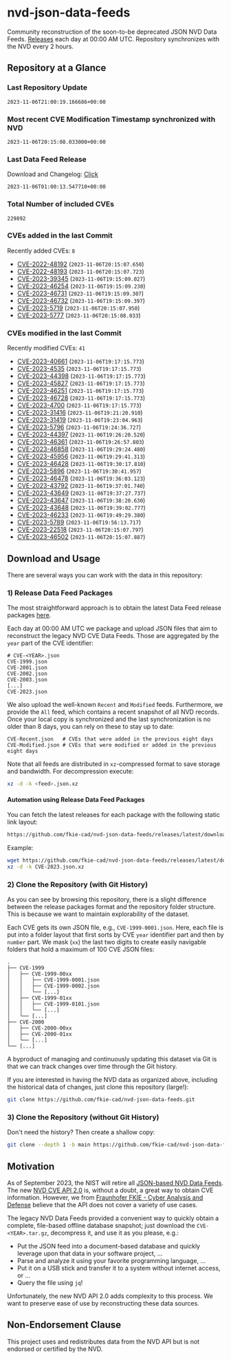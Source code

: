 # nvd-json-data-feeds

Community reconstruction of the soon-to-be deprecated JSON NVD Data Feeds. 
[Releases](https://github.com/fkie-cad/nvd-json-data-feeds/releases/latest) each day at 00:00 AM UTC.
Repository synchronizes with the NVD every 2 hours.

## Repository at a Glance

### Last Repository Update

```plain
2023-11-06T21:00:19.166686+00:00
```

### Most recent CVE Modification Timestamp synchronized with NVD

```plain
2023-11-06T20:15:08.033000+00:00
```

### Last Data Feed Release

Download and Changelog: [Click](https://github.com/fkie-cad/nvd-json-data-feeds/releases/latest)

```plain
2023-11-06T01:00:13.547710+00:00
```

### Total Number of included CVEs

```plain
229892
```

### CVEs added in the last Commit

Recently added CVEs: `8`

* [CVE-2022-48192](CVE-2022/CVE-2022-481xx/CVE-2022-48192.json) (`2023-11-06T20:15:07.650`)
* [CVE-2022-48193](CVE-2022/CVE-2022-481xx/CVE-2022-48193.json) (`2023-11-06T20:15:07.723`)
* [CVE-2023-39345](CVE-2023/CVE-2023-393xx/CVE-2023-39345.json) (`2023-11-06T19:15:09.027`)
* [CVE-2023-46254](CVE-2023/CVE-2023-462xx/CVE-2023-46254.json) (`2023-11-06T19:15:09.230`)
* [CVE-2023-46731](CVE-2023/CVE-2023-467xx/CVE-2023-46731.json) (`2023-11-06T19:15:09.307`)
* [CVE-2023-46732](CVE-2023/CVE-2023-467xx/CVE-2023-46732.json) (`2023-11-06T19:15:09.397`)
* [CVE-2023-5719](CVE-2023/CVE-2023-57xx/CVE-2023-5719.json) (`2023-11-06T20:15:07.950`)
* [CVE-2023-5777](CVE-2023/CVE-2023-57xx/CVE-2023-5777.json) (`2023-11-06T20:15:08.033`)


### CVEs modified in the last Commit

Recently modified CVEs: `41`

* [CVE-2023-40661](CVE-2023/CVE-2023-406xx/CVE-2023-40661.json) (`2023-11-06T19:17:15.773`)
* [CVE-2023-4535](CVE-2023/CVE-2023-45xx/CVE-2023-4535.json) (`2023-11-06T19:17:15.773`)
* [CVE-2023-44398](CVE-2023/CVE-2023-443xx/CVE-2023-44398.json) (`2023-11-06T19:17:15.773`)
* [CVE-2023-45827](CVE-2023/CVE-2023-458xx/CVE-2023-45827.json) (`2023-11-06T19:17:15.773`)
* [CVE-2023-46251](CVE-2023/CVE-2023-462xx/CVE-2023-46251.json) (`2023-11-06T19:17:15.773`)
* [CVE-2023-46728](CVE-2023/CVE-2023-467xx/CVE-2023-46728.json) (`2023-11-06T19:17:15.773`)
* [CVE-2023-4700](CVE-2023/CVE-2023-47xx/CVE-2023-4700.json) (`2023-11-06T19:17:15.773`)
* [CVE-2023-31416](CVE-2023/CVE-2023-314xx/CVE-2023-31416.json) (`2023-11-06T19:21:20.910`)
* [CVE-2023-31419](CVE-2023/CVE-2023-314xx/CVE-2023-31419.json) (`2023-11-06T19:23:04.963`)
* [CVE-2023-5796](CVE-2023/CVE-2023-57xx/CVE-2023-5796.json) (`2023-11-06T19:24:36.727`)
* [CVE-2023-44397](CVE-2023/CVE-2023-443xx/CVE-2023-44397.json) (`2023-11-06T19:26:20.520`)
* [CVE-2023-46361](CVE-2023/CVE-2023-463xx/CVE-2023-46361.json) (`2023-11-06T19:26:57.803`)
* [CVE-2023-46858](CVE-2023/CVE-2023-468xx/CVE-2023-46858.json) (`2023-11-06T19:29:24.480`)
* [CVE-2023-45956](CVE-2023/CVE-2023-459xx/CVE-2023-45956.json) (`2023-11-06T19:29:41.313`)
* [CVE-2023-46428](CVE-2023/CVE-2023-464xx/CVE-2023-46428.json) (`2023-11-06T19:30:17.810`)
* [CVE-2023-5896](CVE-2023/CVE-2023-58xx/CVE-2023-5896.json) (`2023-11-06T19:30:41.957`)
* [CVE-2023-46478](CVE-2023/CVE-2023-464xx/CVE-2023-46478.json) (`2023-11-06T19:36:03.123`)
* [CVE-2023-43792](CVE-2023/CVE-2023-437xx/CVE-2023-43792.json) (`2023-11-06T19:37:01.740`)
* [CVE-2023-43649](CVE-2023/CVE-2023-436xx/CVE-2023-43649.json) (`2023-11-06T19:37:27.737`)
* [CVE-2023-43647](CVE-2023/CVE-2023-436xx/CVE-2023-43647.json) (`2023-11-06T19:38:20.630`)
* [CVE-2023-43648](CVE-2023/CVE-2023-436xx/CVE-2023-43648.json) (`2023-11-06T19:39:02.777`)
* [CVE-2023-46233](CVE-2023/CVE-2023-462xx/CVE-2023-46233.json) (`2023-11-06T19:49:29.380`)
* [CVE-2023-5789](CVE-2023/CVE-2023-57xx/CVE-2023-5789.json) (`2023-11-06T19:56:13.717`)
* [CVE-2023-22518](CVE-2023/CVE-2023-225xx/CVE-2023-22518.json) (`2023-11-06T20:15:07.797`)
* [CVE-2023-46502](CVE-2023/CVE-2023-465xx/CVE-2023-46502.json) (`2023-11-06T20:15:07.887`)


## Download and Usage

There are several ways you can work with the data in this repository:

### 1) Release Data Feed Packages

The most straightforward approach is to obtain the latest Data Feed release packages [here](https://github.com/fkie-cad/nvd-json-data-feeds/releases/latest).

Each day at 00:00 AM UTC we package and upload JSON files that aim to reconstruct the legacy NVD CVE Data Feeds.
Those are aggregated by the `year` part of the CVE identifier:

```
# CVE-<YEAR>.json
CVE-1999.json
CVE-2001.json
CVE-2002.json
CVE-2003.json
[...]
CVE-2023.json
```

We also upload the well-known `Recent` and `Modified` feeds.
Furthermore, we provide the `All` feed, which contains a recent snapshot of all NVD records.
Once your local copy is synchronized and the last synchronization is no older than 8 days, you can rely on these to stay up to date:

```plain
CVE-Recent.json   # CVEs that were added in the previous eight days
CVE-Modified.json # CVEs that were modified or added in the previous eight days
```

Note that all feeds are distributed in `xz`-compressed format to save storage and bandwidth.
For decompression execute:

```sh
xz -d -k <feed>.json.xz
```


#### Automation using Release Data Feed Packages

You can fetch the latest releases for each package with the following static link layout:

```sh
https://github.com/fkie-cad/nvd-json-data-feeds/releases/latest/download/CVE-<YEAR>.json.xz
```

Example:

```sh
wget https://github.com/fkie-cad/nvd-json-data-feeds/releases/latest/download/CVE-2023.json.xz
xz -d -k CVE-2023.json.xz
```

### 2) Clone the Repository (with Git History)

As you can see by browsing this repository, there is a slight difference between the release packages format and the repository folder structure.
This is because we want to maintain explorability of the dataset.

Each CVE gets its own JSON file, e.g., `CVE-1999-0001.json`.
Here, each file is put into a folder layout that first sorts by CVE `year` identifier part and then by `number` part.
We mask (`xx`) the last two digits to create easily navigable folders that hold a maximum of 100 CVE JSON files:

```plain
.
├── CVE-1999
│   ├── CVE-1999-00xx
│   │   ├── CVE-1999-0001.json
│   │   ├── CVE-1999-0002.json
│   │   └── [...]
│   ├── CVE-1999-01xx
│   │   ├── CVE-1999-0101.json
│   │   └── [...]
│   └── [...]
├── CVE-2000
│   ├── CVE-2000-00xx
│   ├── CVE-2000-01xx
│   └── [...]
└── [...]
```

A byproduct of managing and continuously updating this dataset via Git is that we can track changes over time through the Git history.

If you are interested in having the NVD data as organized above, including the historical data of changes, just clone this repository (large!):

```sh
git clone https://github.com/fkie-cad/nvd-json-data-feeds.git
```

### 3) Clone the Repository (without Git History)

Don't need the history? Then create a shallow copy:

```sh
git clone --depth 1 -b main https://github.com/fkie-cad/nvd-json-data-feeds.git
```

## Motivation

As of September 2023, the NIST will retire all [JSON-based NVD Data Feeds](https://nvd.nist.gov/vuln/data-feeds#divRetirementBanner-1).
The new [NVD CVE API 2.0](https://nvd.nist.gov/developers/vulnerabilities) is, without a doubt, a great way to obtain CVE information.
However, we from [Fraunhofer FKIE - Cyber Analysis and Defense](https://www.fkie.fraunhofer.de/en/departments/cad.html) believe that the API does not cover a variety of use cases.

The legacy NVD Data Feeds provided a convenient way to quickly obtain a complete, file-based offline database snapshot; just download the `CVE-<YEAR>.tar.gz`, decompress it, and use it as you please, e.g.:

* Put the JSON feed into a document-based database and quickly leverage upon that data in your software project, ...
* Parse and analyze it using your favorite programming language, ...
* Put it on a USB stick and transfer it to a system without internet access, or ...
* Query the file using `jq`!

Unfortunately, the new NVD API 2.0 adds complexity to this process.
We want to preserve ease of use by reconstructing these data sources.

## Non-Endorsement Clause

This project uses and redistributes data from the NVD API but is not endorsed or certified by the NVD.